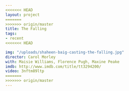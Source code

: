 ```yaml
---
<<<<<<< HEAD
layout: project
=======
>>>>>>> origin/master
title: The Falling
tags:
- recent
<<<<<<< HEAD

img: "/uploads/shaheen-baig-casting-the-falling.jpg"
director: Carol Morley
with: Maisie Williams, Florence Pugh, Maxine Peake
imdb: http://www.imdb.com/title/tt3294200/
video: 3nftm89ltp
=======
>>>>>>> origin/master
---
```


